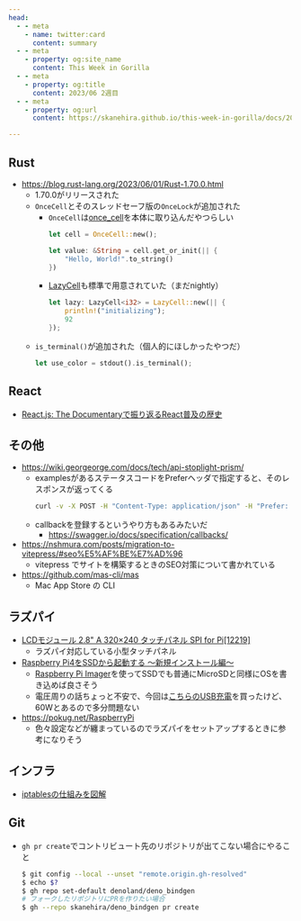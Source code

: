 ```yaml
---
head:
  - - meta
    - name: twitter:card
      content: summary
  - - meta
    - property: og:site_name
      content: This Week in Gorilla
  - - meta
    - property: og:title
      content: 2023/06 2週目
  - - meta
    - property: og:url
      content: https://skanehira.github.io/this-week-in-gorilla/docs/2023/0602.html

---
```


## Rust
- https://blog.rust-lang.org/2023/06/01/Rust-1.70.0.html
  - 1.70.0がリリースされた
  - `OnceCell`とそのスレッドセーフ版の`OnceLock`が追加された
    - `OnceCell`は[once_cell](https://docs.rs/once_cell/latest/once_cell/)を本体に取り込んだやつらしい
      ```rust
      let cell = OnceCell::new();

      let value: &String = cell.get_or_init(|| {
          "Hello, World!".to_string()
      })
      ```
    - [LazyCell](https://doc.rust-lang.org/std/cell/struct.LazyCell.html)も標準で用意されていた（まだnightly）
      ```rust
      let lazy: LazyCell<i32> = LazyCell::new(|| {
          println!("initializing");
          92
      }); 
      ```
  - `is_terminal()`が追加された（個人的にほしかったやつだ）
    ```rust
    let use_color = stdout().is_terminal();
    ```
## React
- [React.js: The Documentaryで振り返るReact普及の歴史](https://laiso.hatenablog.com/entry/react-documentary)

## その他
- https://wiki.georgeorge.com/docs/tech/api-stoplight-prism/
  - examplesがあるステータスコードをPreferヘッダで指定すると、そのレスポンスが返ってくる
    ```sh
    curl -v -X POST -H "Content-Type: application/json" -H "Prefer: code=400" localhost:4010/foo -d '{"foo": "bar"}' | jq
    ```
  - callbackを登録するというやり方もあるみたいだ
    - https://swagger.io/docs/specification/callbacks/
- https://nshmura.com/posts/migration-to-vitepress/#seo%E5%AF%BE%E7%AD%96
  - vitepress でサイトを構築するときのSEO対策について書かれている
- https://github.com/mas-cli/mas
  - Mac App Store の CLI

## ラズパイ
- [LCDモジュール 2.8" A 320×240 タッチパネル SPI for Pi[12219]](https://raspberry-pi.ksyic.com/main/index/pdp.id/945,946)
  - ラズパイ対応している小型タッチパネル
- [Raspberry Pi4をSSDから起動する ～新規インストール編～](https://pokug.net/entry/2020/12/11/074841#OS%E3%82%92%E9%81%B8%E3%81%B6)
  - [Raspberry Pi Imager](https://www.raspberrypi.com/software)を使ってSSDでも普通にMicroSDと同様にOSを書き込めば良さそう
  - 電圧周りの話ちょっと不安で、今回は[こちらのUSB充電](https://www.amazon.co.jp/dp/B00PK1QBO8)を買ったけど、60Wとあるので多分問題ない
- https://pokug.net/RaspberryPi
  - 色々設定などが纏まっているのでラズパイをセットアップするときに参考になりそう

## インフラ
- [iptablesの仕組みを図解](https://christina04.hatenablog.com/entry/iptables-outline)

## Git
- `gh pr create`でコントリビュート先のリポジトリが出てこない場合にやること
  ```sh
  $ git config --local --unset "remote.origin.gh-resolved"
  $ echo $?
  $ gh repo set-default denoland/deno_bindgen
  # フォークしたリポジトリにPRを作りたい場合
  $ gh --repo skanehira/deno_bindgen pr create
  ```
